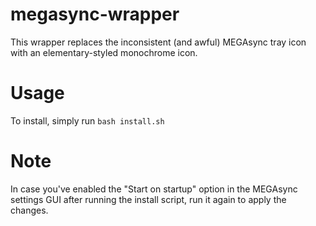 megasync-wrapper
================
This wrapper replaces the inconsistent (and awful) MEGAsync tray icon with an elementary-styled monochrome icon.

Usage
==============
To install, simply run `bash install.sh`

Note
==============
In case you've enabled the "Start on startup" option in the MEGAsync settings GUI after running the install script, run it again to apply the changes.
